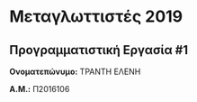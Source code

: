 # Μεταγλωττιστές 2019
## Προγραμματιστική Εργασία #1

**Ονοματεπώνυμο:** ΤΡΑΝΤΗ ΕΛΕΝΗ

**Α.Μ.:** Π2016106


